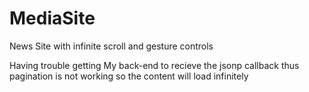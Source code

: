 # MediaSite
News Site with infinite scroll and gesture controls

Having trouble getting My back-end to recieve the jsonp callback thus pagination is not working so the content will load infinitely 
